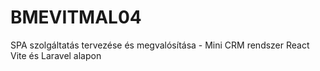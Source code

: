 # BMEVITMAL04
SPA szolgáltatás tervezése és megvalósítása - Mini CRM rendszer React Vite és Laravel alapon
